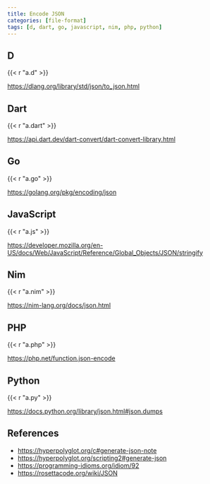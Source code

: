 ```yaml
---
title: Encode JSON
categories: [file-format]
tags: [d, dart, go, javascript, nim, php, python]
---
```


## D

{{< r "a.d" >}}

<https://dlang.org/library/std/json/to_json.html>

## Dart

{{< r "a.dart" >}}

<https://api.dart.dev/dart-convert/dart-convert-library.html>

## Go

{{< r "a.go" >}}

<https://golang.org/pkg/encoding/json>

## JavaScript

{{< r "a.js" >}}

<https://developer.mozilla.org/en-US/docs/Web/JavaScript/Reference/Global_Objects/JSON/stringify>

## Nim

{{< r "a.nim" >}}

<https://nim-lang.org/docs/json.html>

## PHP

{{< r "a.php" >}}

<https://php.net/function.json-encode>

## Python

{{< r "a.py" >}}

<https://docs.python.org/library/json.html#json.dumps>

## References

- <https://hyperpolyglot.org/c#generate-json-note>
- <https://hyperpolyglot.org/scripting2#generate-json>
- <https://programming-idioms.org/idiom/92>
- <https://rosettacode.org/wiki/JSON>
